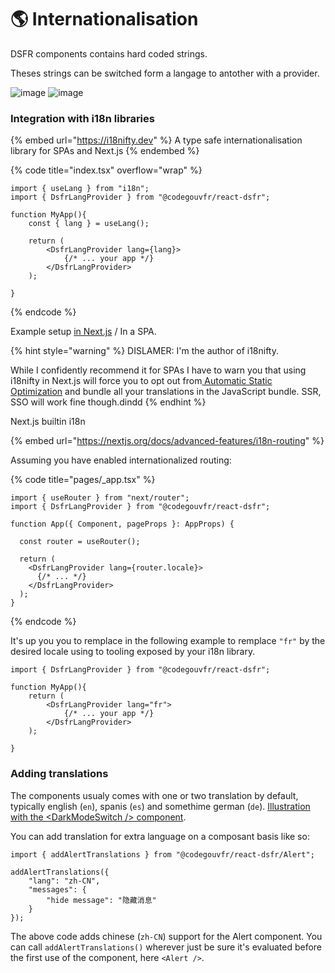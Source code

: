 # 🌎 Internationalisation

DSFR components contains hard coded strings.&#x20;

Theses strings can be switched form a langage to antother with a provider.&#x20;

![image](https://user-images.githubusercontent.com/6702424/202221151-9e04dd77-da52-4ce7-b1b1-5bb653addf50.png) ![image](https://user-images.githubusercontent.com/6702424/202221309-b11b89a7-4893-442b-ab2a-92f85177ba69.png)

### Integration with i18n libraries&#x20;

{% embed url="https://i18nifty.dev" %}
A type safe internationalisation library for SPAs and Next.js
{% endembed %}

{% code title="index.tsx" overflow="wrap" %}
```tsx
import { useLang } from "i18n";
import { DsfrLangProvider } from "@codegouvfr/react-dsfr";

function MyApp(){
    const { lang } = useLang();
    
    return (
        <DsfrLangProvider lang={lang}>
            {/* ... your app */}
        </DsfrLangProvider>
    );

}
```
{% endcode %}

Example setup [in Next.js](https://github.com/etalab/etalab-website/blob/b427049dd9609ddbdd5fc2b42484d700e20851f4/pages/\_app.tsx#L39-L42) / In a SPA.

{% hint style="warning" %}
DISLAMER: I'm the author of i18nifty.

While I confidently recommend it for SPAs I have to warn you that using i18nifty in Next.js will force you to opt out  from[ Automatic Static Optimization](https://nextjs.org/docs/messages/opt-out-auto-static-optimization) and bundle all your translations in the JavaScript bundle. SSR, SSO will work fine though.dindd
{% endhint %}

Next.js builtin i18n

{% embed url="https://nextjs.org/docs/advanced-features/i18n-routing" %}

Assuming you have enabled internationalized routing: &#x20;

{% code title="pages/_app.tsx" %}
```tsx
import { useRouter } from "next/router";
import { DsfrLangProvider } from "@codegouvfr/react-dsfr";

function App({ Component, pageProps }: AppProps) {

  const router = useRouter();

  return (
    <DsfrLangProvider lang={router.locale}>
      {/* ... */}
    </DsfrLangProvider>
  );
}

```
{% endcode %}


It's up you you to remplace in the following example to remplace `"fr"` by the desired locale using to tooling exposed by your i18n library. &#x20;

```tsx
import { DsfrLangProvider } from "@codegouvfr/react-dsfr";

function MyApp(){
    return (
        <DsfrLangProvider lang="fr">
            {/* ... your app */}
        </DsfrLangProvider>
    );

}
```

 
### Adding translations&#x20; 

The components usualy comes with one or two translation by default, typically english (`en`), spanis (`es`) and somethime german (`de`).  [Illustration with the \<DarkModeSwitch /> component](https://github.com/codegouvfr/react-dsfr/blob/e8b78dd5ad069a322fbcc34b34b25d4ac8214e34/src/DarkModeSwitch.tsx#L162-L199).&#x20;

You can add translation for extra language on a composant basis like so:

```tsx
import { addAlertTranslations } from "@codegouvfr/react-dsfr/Alert";

addAlertTranslations({
	"lang": "zh-CN",
	"messages": {
		"hide message": "隐藏消息"
	}
});
```

The above code adds chinese (`zh-CN`) support for the Alert component. You can call  `addAlertTranslations()` wherever just be sure it's evaluated before the first use of the component, here `<Alert />`.

